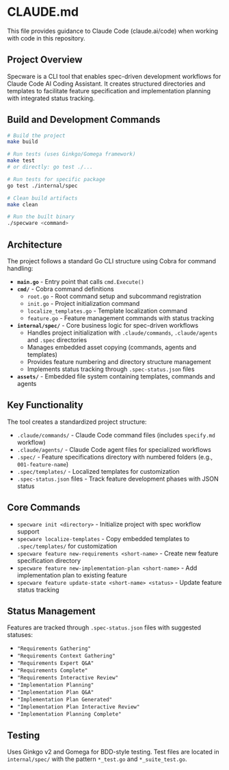 # CLAUDE.md

This file provides guidance to Claude Code (claude.ai/code) when working with code in this repository.

## Project Overview

Specware is a CLI tool that enables spec-driven development workflows for Claude Code AI Coding Assistant. It creates structured directories and templates to facilitate feature specification and implementation planning with integrated status tracking.

## Build and Development Commands

```bash
# Build the project
make build

# Run tests (uses Ginkgo/Gomega framework)
make test
# or directly: go test ./...

# Run tests for specific package
go test ./internal/spec

# Clean build artifacts
make clean

# Run the built binary
./specware <command>
```

## Architecture

The project follows a standard Go CLI structure using Cobra for command handling:

- **`main.go`** - Entry point that calls `cmd.Execute()`
- **`cmd/`** - Cobra command definitions
  - `root.go` - Root command setup and subcommand registration  
  - `init.go` - Project initialization command
  - `localize_templates.go` - Template localization command
  - `feature.go` - Feature management commands with status tracking
- **`internal/spec/`** - Core business logic for spec-driven workflows
  - Handles project initialization with `.claude/commands`, `.claude/agents` and `.spec` directories
  - Manages embedded asset copying (commands, agents and templates)
  - Provides feature numbering and directory structure management
  - Implements status tracking through `.spec-status.json` files
- **`assets/`** - Embedded file system containing templates, commands and agents

## Key Functionality

The tool creates a standardized project structure:
- `.claude/commands/` - Claude Code command files (includes `specify.md` workflow)
- `.claude/agents/` - Claude Code agent files for specialized workflows
- `.spec/` - Feature specifications directory with numbered folders (e.g., `001-feature-name`)
- `.spec/templates/` - Localized templates for customization
- `.spec-status.json` files - Track feature development phases with JSON status

## Core Commands

- `specware init <directory>` - Initialize project with spec workflow support
- `specware localize-templates` - Copy embedded templates to `.spec/templates/` for customization
- `specware feature new-requirements <short-name>` - Create new feature specification directory
- `specware feature new-implementation-plan <short-name>` - Add implementation plan to existing feature
- `specware feature update-state <short-name> <status>` - Update feature status tracking

## Status Management

Features are tracked through `.spec-status.json` files with suggested statuses:
- `"Requirements Gathering"`
- `"Requirements Context Gathering"`
- `"Requirements Expert Q&A"`
- `"Requirements Complete"`
- `"Requirements Interactive Review"`
- `"Implementation Planning"`
- `"Implementation Plan Q&A"`
- `"Implementation Plan Generated"`
- `"Implementation Plan Interactive Review"`
- `"Implementation Planning Complete"`

## Testing

Uses Ginkgo v2 and Gomega for BDD-style testing. Test files are located in `internal/spec/` with the pattern `*_test.go` and `*_suite_test.go`.